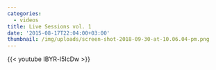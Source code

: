```yaml
---
categories:
  - videos
title: Live Sessions vol. 1
date: '2015-08-17T22:04:00+03:00'
thumbnail: /img/uploads/screen-shot-2018-09-30-at-10.06.04-pm.png
---
```

{{< youtube IBYR-l5IcDw >}}
